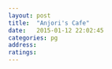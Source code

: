 ```yaml
---
layout: post
title:  "Anjori's Cafe"
date:   2015-01-12 22:02:45
categories: pg
address: 
ratings:
---
```

